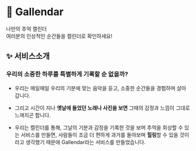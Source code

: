 # 🔭 Gallendar
나만의 추억 캘린더
</br>
여러분의 인상적인 순간들을 캘린더로 확인하세요!

## ✨ 서비스소개
### **우리의 소중한 하루를 특별하게 기록할 순 없을까?**

* 우리는 매일매일 우리의 기분에 맞는 음악을 듣고, 소중한 순간들을 경험하며 살아갑니다.

* 그리고 시간이 지나 **옛날에 들었던 노래나 사진을 보면** 그때의 감정과 느낌이 그대로 느껴지곤 합니다.

* 우리는 캘린더를 통해, 그날의 기분과 감정을 기록한 것을 보며 추억을 회상할 수 있는 서비스를 만들면, 사람들이 조금 더 편하게 과거를 돌아보며 **힐링**할 수 있을 것이라고 생각했기 때문에 Gallendar라는 서비스를 만들었습니다.
